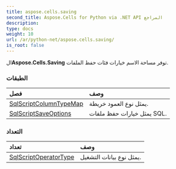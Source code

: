 ```yaml
---
title: aspose.cells.saving
second_title: Aspose.Cells for Python via .NET API المراجع
description:
type: docs
weight: 10
url: /ar/python-net/aspose.cells.saving/
is_root: false
---
```

 ال**Aspose.Cells.Saving** توفر مساحة الاسم خيارات فئات حفظ الملفات.

###  الطبقات
| فصل| وصف|
| :- | :- |
| [SqlScriptColumnTypeMap](/cells/ar/python-net/aspose.cells.saving/sqlscriptcolumntypemap) | يمثل نوع العمود خريطة.|
| [SqlScriptSaveOptions](/cells/ar/python-net/aspose.cells.saving/sqlscriptsaveoptions) | يمثل خيارات حفظ ملفات SQL.|


###  التعداد
|تعداد| وصف|
| :- | :- |
| [SqlScriptOperatorType](/cells/ar/python-net/aspose.cells.saving/sqlscriptoperatortype) | يمثل نوع بيانات التشغيل.|


